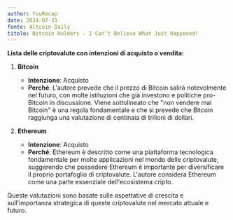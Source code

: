 ```yaml
---
author: YouRecap
date: 2024-07-31
fonte: Altcoin Daily
titolo: Bitcoin Holders - I Can’t Believe What Just Happened!
---
```


**Lista delle criptovalute con intenzioni di acquisto o vendita:**

1. **Bitcoin**
   - **Intenzione**: Acquisto
   - **Perché**: L'autore prevede che il prezzo di Bitcoin salirà notevolmente nel futuro, con molte istituzioni che già investono e politiche pro-Bitcoin in discussione. Viene sottolineato che "non vendere mai Bitcoin" è una regola fondamentale e che si prevede che Bitcoin raggiunga una valutazione di centinaia di trilioni di dollari.

2. **Ethereum**
   - **Intenzione**: Acquisto
   - **Perché**: Ethereum è descritto come una piattaforma tecnologica fondamentale per molte applicazioni nel mondo delle criptovalute, suggerendo che possedere Ethereum è importante per diversificare il proprio portafoglio di criptovalute. L'autore considera Ethereum come una parte essenziale dell'ecosistema cripto.

Queste valutazioni sono basate sulle aspettative di crescita e sull'importanza strategica di queste criptovalute nel mercato attuale e futuro.
